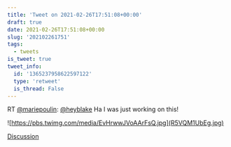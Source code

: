 ```yaml
---
title: 'Tweet on 2021-02-26T17:51:08+00:00'
draft: true
date: 2021-02-26T17:51:08+00:00
slug: '202102261751'
tags:
  - tweets
is_tweet: true
tweet_info:
  id: '1365237958622597122'
  type: 'retweet'
  is_thread: False
---
```




RT [@mariepoulin](https://x.com/mariepoulin): [@heyblake](https://x.com/heyblake) Ha I was just working on this! 

![https://pbs.twimg.com/media/EvHrwwJVoAArFsQ.jpg](R5VQM1UbEg.jpg)

[Discussion](https://x.com/sytelus/status/1365237958622597122)
